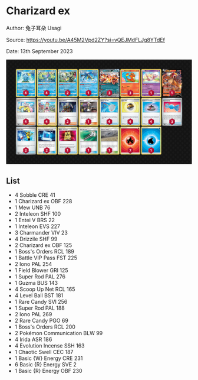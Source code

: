 # Charizard ex

Author: 兔子耳朵 Usagi

Source: <https://youtu.be/A45M2Vpd2ZY?si=vQEJMdFLJg8YTdEf>

Date: 13th September 2023

![decklist](../../images/OBF/Charizard%20ex/4-%20Charizard%20ex.png)

## List

* 4 Sobble CRE 41
* 1 Charizard ex OBF 228
* 1 Mew UNB 76
* 2 Inteleon SHF 100
* 1 Entei V BRS 22
* 1 Inteleon EVS 227
* 3 Charmander VIV 23
* 4 Drizzile SHF 99
* 2 Charizard ex OBF 125
* 1 Boss's Orders RCL 189
* 1 Battle VIP Pass FST 225
* 2 Iono PAL 254
* 1 Field Blower GRI 125
* 1 Super Rod PAL 276
* 1 Guzma BUS 143
* 4 Scoop Up Net RCL 165
* 4 Level Ball BST 181
* 1 Rare Candy SVI 256
* 1 Super Rod PAL 188
* 2 Iono PAL 269
* 2 Rare Candy PGO 69
* 1 Boss's Orders RCL 200
* 2 Pokémon Communication BLW 99
* 4 Irida ASR 186
* 4 Evolution Incense SSH 163
* 1 Chaotic Swell CEC 187
* 1 Basic {W} Energy CRE 231
* 6 Basic {R} Energy SVE 2
* 1 Basic {R} Energy OBF 230
